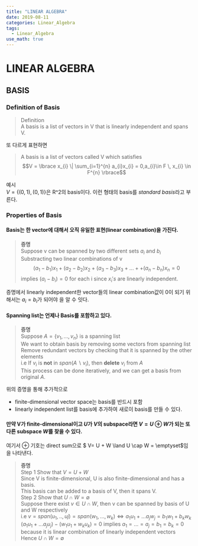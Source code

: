 ```yaml
---
title: "LINEAR ALGEBRA"
date: 2019-08-11
categories: Linear_Algebra
tags:
  - Linear_Algebra
use_math: true
---
```

# LINEAR ALGEBRA

## BASIS

### Definition of Basis

  >Definition<br>
  >A basis is a list of vectors in V that is linearly independent and spans V.

  또 다르게 표현하면<br>

  >A basis is a list of vectors called V which satisfies
  > $$V = \lbrace x_{i} \| \sum_{i=1}^{n} a_{i}x_{i} = 0,a_{i}\in F \, x_{i} \in F^{n} \rbrace$$


  예시<br>
  $V = \lbrace(0,1),(0,1)\rbrace$은 R^2의 basis이다. 이런 형태의 basis를  *standard basis*라고 부른다.

### Properties of Basis

#### Basis는 한 vector에 대해서 오직 유일한 표현(linear combination)을 가진다.
  >**증명**<br>
  >Suppose v can be spanned by two different sets ${a_{i}}$ and ${b_{i}}$<br>
  >Substracting two linear combinations of v<br>
  >$$(a_{1}-b_{1})x_{1}+(a_{2}-b_{2})x_{2}+(a_{3}-b_{3})x_{3}+...++(a_{n}-b_{n})x_{n} = 0$$
  >implies $(a_{i}-b_{i}) = 0$ for each i since $x_{i}'s$ are linearly independent.

  증명에서 linearly independent한 vector들의 linear combination값이 0이 되기 위해서는 $a_{i} = b_{i}$가 되어야 을 알 수 잇다.

#### Spanning list는 언제나 Basis를 포함하고 있다.
  >**증명**<br>
  >Suppose $A = \lbrace v_{1},...,v_{n} \rbrace$ is a spanning list<br>
  >We want to obtain basis by removing some vectors from spanning list<br>
  >Remove redundant vectors by checking that it is spanned by the other elements <br>
  >i.e If $v_{i}$ is **not** in $span(A \backslash v_{i})$, then **delete** $v_{i}$ from $A$ <br>
  >This process can be done iteratively, and we can get a basis from original $A$.
  
  위의 증명을 통해 추가적으로 
  - finite-dimensional vector space는 basis를 반드시 포함
  - linearly independent list를 basis에 추가하여 새로이 basis를 만들 수 있다.
  
#### 만약 V가 finite-dimensional이고 $U$가 $V$의 subspace라면 $V = U \oplus W$가 되는 또다른 subspace $W$를 찾을 수 있다.
  여기서 $\oplus$ 기호는 direct sum으로  $ V= U + W \land U \cap W = \emptyset$임을 나타낸다.
  >**증명**<br>
  >Step 1 Show that $V = U + W$<br>
  >Since V is finite-dimensional, U is also finite-dimensional and has a basis.<br>
  >This basis can be added to a basis of V, then it spans V.<br>
  >Step 2 Show that $U \cap W = \emptyset$<br>
  >Suppose there exist $v \in U \cap W$, then v can be spanned by basis of U and W respectively<br>
  >i.e $v = span(u_{1},..,u{j})=span(w_{1},...,w_{k}) \iff a_{1}u_{1}+...a_{j}w_{j}=b_{1}w_{1}+b_{k}w_{k}$<br>
  >$(a_{1}u_{1}+...a_{j}u_{j})-(w_{1}u_{1}+w_{k}u_{k})=0$ implies $a_{1}=...=a_{j}=b_{1}=b_{k}=0$<br>
  >because it is linear combination of linearly independent vectors<br>
  >Hence $U \cap W = \emptyset$
